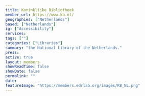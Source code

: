 ```yaml
---
title: Koninklijke Bibliotheek
member_url: https://www.kb.nl/
geographies: ["Netherlands"]
based: ["Netherlands"]
ig: ["Accessibility"] 
services: 
tags: [""]
categories: ["Libraries"]
summary: "the National Library of the Netherlands."
press: 
active: true
layout: members
showReadTime: false
showDate: false
permalink: ""
date: 
featureImage: "https://members.edrlab.org/images/KB_NL.png"
---
```

